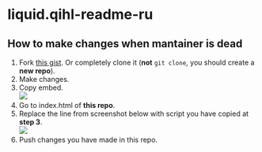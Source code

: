 # liquid.qihl-readme-ru

## How to make changes when mantainer is dead

1. Fork [this gist](https://gist.github.com/risenforces/33e9609f8b5b67e253a6fea68e3e8fca). Or completely clone it (**not** `git clone`, you should create a **new repo**).
2. Make changes.
3. Copy embed.  
   ![](https://i.ibb.co/qRmDw92/Screenshot-9.jpg)
4. Go to index.html of **this repo**.
5. Replace the line from screenshot below with script you have copied at **step 3**.  
   ![](https://i.ibb.co/nPCHwVJ/Screenshot-10.jpg)
6. Push changes you have made in this repo.
